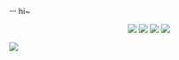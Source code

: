 ㅡ hi~

<div align=center>
  <img src="https://img.shields.io/badge/Python-2E64FE?style=flat-square&logo=Python&logoColor=white"/> 
  <img src="https://img.shields.io/badge/HTML5-FF4000?style=flat-square&logo=HTML5&logoColor=white"/> 
  <img src="https://img.shields.io/badge/CSS3-FF8000?style=flat-square&logo=CSS3&logoColor=white"/>
  <img src="https://img.shields.io/badge/Django-FFE400?style=flat-square&logo=Django&logoColor=white"/>
</div>

<a href="https://hits.seeyoufarm.com"><img src="https://hits.seeyoufarm.com/api/count/incr/badge.svg?url=https%3A%2F%2Fgithub.com%2Fjonathanryukk%2Fhit-counter&count_bg=%23D3D9BD&title_bg=%23E9DCDC&icon=&icon_color=%230D0D0D&title=hits&edge_flat=false"/></a>
